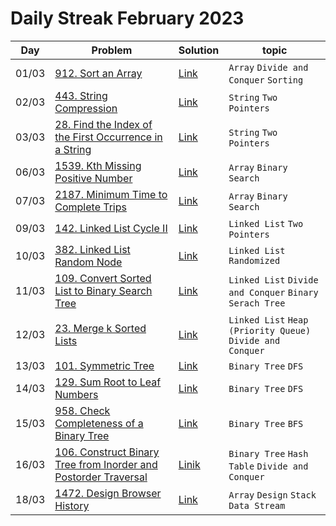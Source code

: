 # Daily Streak February 2023

|Day|Problem|Solution|topic|
|---|-------|--------|-----|
|01/03|[912. Sort an Array](https://leetcode.com/problems/sort-an-array/)|[Link](./912-sort_an_array.cpp)|`Array` `Divide and Conquer` `Sorting`|
|02/03|[443. String Compression](https://leetcode.com/problems/string-compression/)|[Link](./443-string_compression.cpp)|`String` `Two Pointers`|
|03/03|[28. Find the Index of the First Occurrence in a String](https://leetcode.com/problems/find-the-index-of-the-first-occurrence-in-a-string/)|[Link](./28-find_the_index_of_the_first_occurrence_in_a_string.cpp)|`String` `Two Pointers`|
|06/03|[1539. Kth Missing Positive Number](https://leetcode.com/problems/kth-missing-positive-number/)|[Link](./1539-kth_missing_positive_number.cpp)|`Array` `Binary Search`|
|07/03|[2187. Minimum Time to Complete Trips](https://leetcode.com/problems/minimum-time-to-complete-trips/)|[Link](./2187-minimum_time_to_complete_trips.cpp)|`Array` `Binary Search`|
|09/03|[142. Linked List Cycle II](https://leetcode.com/problems/linked-list-cycle-ii/)|[Link](./142-linked_list_cycle_II.cpp)|`Linked List` `Two Pointers`|
|10/03|[382. Linked List Random Node](https://leetcode.com/problems/linked-list-random-node/)|[Link](./382-linked_list_random_node.cpp)|`Linked List` `Randomized`|
|11/03|[109. Convert Sorted List to Binary Search Tree](https://leetcode.com/problems/convert-sorted-list-to-binary-search-tree/)|[Link](./109-convert_sorted_list_to_binary_serach_tree.cpp)|`Linked List` `Divide and Conquer` `Binary Serach Tree`|
|12/03|[23. Merge k Sorted Lists](https://leetcode.com/problems/merge-k-sorted-lists/)|[Link](./23-merge_k_sorted_lists.cpp)|`Linked List` `Heap (Priority Queue)` `Divide and Conquer`|  
|13/03|[101. Symmetric Tree](https://leetcode.com/problems/symmetric-tree/)|[Link](./101-symmetric_tree.cpp)|`Binary Tree` `DFS`|
|14/03|[129. Sum Root to Leaf Numbers](https://leetcode.com/problems/sum-root-to-leaf-numbers/)|[Link](./129-sum_root_to_leaf_numbers.cpp)|`Binary Tree` `DFS`|
|15/03|[958. Check Completeness of a Binary Tree](https://leetcode.com/problems/check-completeness-of-a-binary-tree/)|[Link](./958-check_completeness_of_a_binary_tree.cpp)|`Binary Tree` `BFS`|
|16/03|[106. Construct Binary Tree from Inorder and Postorder Traversal](https://leetcode.com/problems/construct-binary-tree-from-inorder-and-postorder-traversal/)|[Linik](./106-construct_binary_tree_from_inorder_and_postorder_traversal.cpp)|`Binary Tree` `Hash Table` `Divide and Conquer`|
|18/03|[1472. Design Browser History](https://leetcode.com/problems/design-browser-history/)|[Link](./1472-design_browser_history.cpp)|`Array` `Design` `Stack` `Data Stream`|
